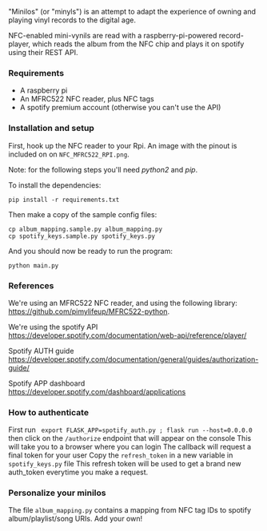 "Minilos" (or "minyls") is an attempt to adapt the experience of owning and playing vinyl records to the digital age.

NFC-enabled mini-vynils are read with a raspberry-pi-powered record-player, which reads the album from the NFC chip and plays it on spotify using their REST API.


### Requirements

- A raspberry pi
- An MFRC522 NFC reader, plus NFC tags
- A spotify premium account (otherwise you can't use the API)

### Installation and setup

First, hook up the NFC reader to your Rpi. An image with the pinout is included on on `NFC_MFRC522_RPI.png`.

Note: for the following steps you'll need _python2_ and _pip_.

To install the dependencies: 

`pip install -r requirements.txt`

Then make a copy of the sample config files:

```
cp album_mapping.sample.py album_mapping.py
cp spotify_keys.sample.py spotify_keys.py
```

And you should now be ready to run the program:

`python main.py`


### References

We're using an MFRC522 NFC reader, and using the following library: https://github.com/pimylifeup/MFRC522-python.

We're using the spotify API https://developer.spotify.com/documentation/web-api/reference/player/

Spotify AUTH guide https://developer.spotify.com/documentation/general/guides/authorization-guide/

Spotify APP dashboard https://developer.spotify.com/dashboard/applications


### How to authenticate

First run ` export FLASK_APP=spotify_auth.py ; flask run --host=0.0.0.0` 
then click on the `/authorize` endpoint that will appear on the console 
This will take you to a browser where you can login
The callback will request a final token for your user
Copy the `refresh_token` in a new variable in `spotify_keys.py` file
This refresh token will be used to get a brand new auth_token everytime you make a request.

### Personalize your minilos

The file `album_mapping.py` contains a mapping from NFC tag IDs to spotify album/playlist/song URIs. Add your own!
